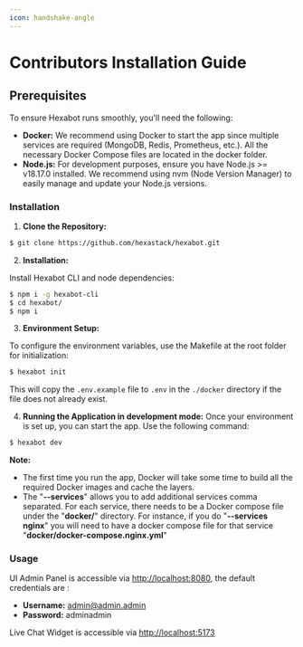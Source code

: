 ```yaml
---
icon: handshake-angle
---
```


# Contributors Installation Guide

## Prerequisites

To ensure Hexabot runs smoothly, you'll need the following:

* **Docker:** We recommend using Docker to start the app since multiple services are required (MongoDB, Redis, Prometheus, etc.). All the necessary Docker Compose files are located in the docker folder.
* **Node.js:** For development purposes, ensure you have Node.js >= v18.17.0 installed. We recommend using nvm (Node Version Manager) to easily manage and update your Node.js versions.

### Installation

1. **Clone the Repository:**

```bash
$ git clone https://github.com/hexastack/hexabot.git
```

2. **Installation:**

Install Hexabot CLI and node dependencies:

```bash
$ npm i -g hexabot-cli
$ cd hexabot/
$ npm i
```

3. **Environment Setup:**&#x20;

To configure the environment variables, use the Makefile at the root folder for initialization:

```bash
$ hexabot init
```

This will copy the `.env.example` file to `.env` in the `./docker` directory if the file does not already exist.

4. **Running the Application in development mode:** Once your environment is set up, you can start the app. Use the following command:

```bash
$ hexabot dev
```

**Note:**&#x20;

* The first time you run the app, Docker will take some time to build all the required Docker images and cache the layers.
* The "**--services**" allows you to add additional services comma separated. For each service, there needs to be a Docker compose file under the "**docker/**" directory. For instance, if you do "**--services nginx**" you will need to have a docker compose file for that service "**docker/docker-compose.nginx.yml**"

### Usage

UI Admin Panel is accessible via [http://localhost:8080](http://localhost:8080), the default credentials are :

* **Username:** [admin@admin.admin](mailto:admin@admin.admin)
* **Password:** adminadmin

Live Chat Widget is accessible via [http://localhost:5173](http://localhost:5173)
